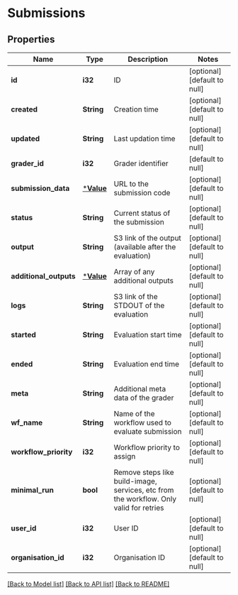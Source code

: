 # Submissions

## Properties
Name | Type | Description | Notes
------------ | ------------- | ------------- | -------------
**id** | **i32** | ID | [optional] [default to null]
**created** | **String** | Creation time | [optional] [default to null]
**updated** | **String** | Last updation time | [optional] [default to null]
**grader_id** | **i32** | Grader identifier | [default to null]
**submission_data** | [***Value**](Value.md) | URL to the submission code | [optional] [default to null]
**status** | **String** | Current status of the submission | [optional] [default to null]
**output** | **String** | S3 link of the output (available after the evaluation) | [optional] [default to null]
**additional_outputs** | [***Value**](Value.md) | Array of any additional outputs | [optional] [default to null]
**logs** | **String** | S3 link of the STDOUT of the evaluation | [optional] [default to null]
**started** | **String** | Evaluation start time | [optional] [default to null]
**ended** | **String** | Evaluation end time | [optional] [default to null]
**meta** | **String** | Additional meta data of the grader | [optional] [default to null]
**wf_name** | **String** | Name of the workflow used to evaluate submission | [optional] [default to null]
**workflow_priority** | **i32** | Workflow priority to assign | [optional] [default to null]
**minimal_run** | **bool** | Remove steps like build-image, services, etc from the workflow. Only valid for retries | [optional] [default to null]
**user_id** | **i32** | User ID | [optional] [default to null]
**organisation_id** | **i32** | Organisation ID | [optional] [default to null]

[[Back to Model list]](../README.md#documentation-for-models) [[Back to API list]](../README.md#documentation-for-api-endpoints) [[Back to README]](../README.md)


